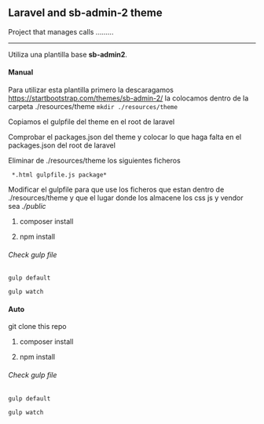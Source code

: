 Laravel and sb-admin-2 theme
--------------

Project that manages calls .........

--------------

Utiliza una plantilla base **sb-admin2**.

#### Manual 

Para utilizar esta plantilla primero la descaragamos https://startbootstrap.com/themes/sb-admin-2/ la colocamos dentro de la carpeta ./resources/theme
`mkdir ./resources/theme`

Copiamos el gulpfile del theme en el root de laravel

Comprobar el packages.json del theme y colocar lo que haga falta en el packages.json del root de laravel 

Eliminar de ./resources/theme  los siguientes ficheros 

`` *.html gulpfile.js package*``
 
Modificar el gulpfile para que use los ficheros que estan dentro de ./resources/theme y que el lugar donde los almacene los css js y vendor sea 
*./public* 



1. composer install

2. npm install

###### Check gulp file 
`gulp default`
 
`gulp watch`


#### Auto 

git clone this repo

1. composer install

2. npm install

###### Check gulp file 
`gulp default`
 
`gulp watch`



